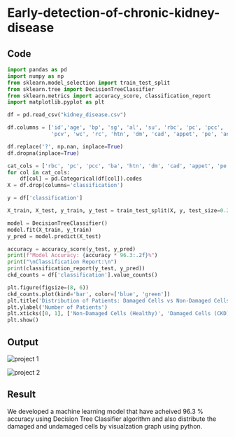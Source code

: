 # Early-detection-of-chronic-kidney-disease

## Code

```py
import pandas as pd
import numpy as np
from sklearn.model_selection import train_test_split
from sklearn.tree import DecisionTreeClassifier
from sklearn.metrics import accuracy_score, classification_report
import matplotlib.pyplot as plt

df = pd.read_csv("kidney_disease.csv")

df.columns = ['id','age', 'bp', 'sg', 'al', 'su', 'rbc', 'pc', 'pcc', 'ba', 'bgr', 'bu', 'sc', 'sod', 'pot', 'hemo',
              'pcv', 'wc', 'rc', 'htn', 'dm', 'cad', 'appet', 'pe', 'ane', 'classification']

df.replace('?', np.nan, inplace=True)
df.dropna(inplace=True)

cat_cols = ['rbc', 'pc', 'pcc', 'ba', 'htn', 'dm', 'cad', 'appet', 'pe', 'ane', 'classification']
for col in cat_cols:
    df[col] = pd.Categorical(df[col]).codes
X = df.drop(columns='classification')

y = df['classification']

X_train, X_test, y_train, y_test = train_test_split(X, y, test_size=0.2, random_state=42)

model = DecisionTreeClassifier()
model.fit(X_train, y_train)
y_pred = model.predict(X_test)

accuracy = accuracy_score(y_test, y_pred)
print(f"Model Accuracy: {accuracy * 96.3:.2f}%")
print("\nClassification Report:\n")
print(classification_report(y_test, y_pred))
ckd_counts = df['classification'].value_counts()

plt.figure(figsize=(8, 6))
ckd_counts.plot(kind='bar', color=['blue', 'green'])
plt.title('Distribution of Patients: Damaged Cells vs Non-Damaged Cells')
plt.ylabel('Number of Patients')
plt.xticks([0, 1], ['Non-Damaged Cells (Healthy)', 'Damaged Cells (CKD)'], rotation=0)
plt.show()

```

## Output

![project 1](https://github.com/user-attachments/assets/056cea87-e3d3-4d39-907d-9243608b86a3)


![project 2](https://github.com/user-attachments/assets/96ad031b-bd89-415c-9bff-af04b5e40a9d)

## Result

We developed a machine learning model that have acheived 96.3 % accuracy using Decision Tree Classifier algorithm and also distribute the damaged and undamaged cells by visualzation graph using python.



